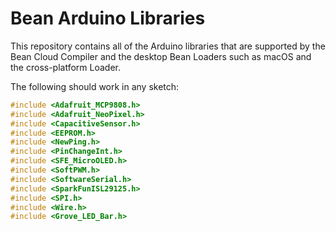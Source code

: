# Bean Arduino Libraries

This repository contains all of the Arduino libraries that are supported by the Bean Cloud Compiler and the desktop Bean Loaders such as macOS and the cross-platform Loader.

The following should work in any sketch:

```c
#include <Adafruit_MCP9808.h>
#include <Adafruit_NeoPixel.h>
#include <CapacitiveSensor.h>
#include <EEPROM.h>
#include <NewPing.h>
#include <PinChangeInt.h>
#include <SFE_MicroOLED.h>
#include <SoftPWM.h>
#include <SoftwareSerial.h>
#include <SparkFunISL29125.h>
#include <SPI.h>
#include <Wire.h>
#include <Grove_LED_Bar.h>
```
